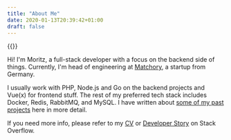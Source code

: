 ```yaml
---
title: "About Me"
date: 2020-01-13T20:39:42+01:00
draft: false
---
```


{{<avatar src="/img/avatar.jpg" alt="A fairly recent picture">}}

Hi! I'm Moritz, a full-stack developer with a focus on the backend side of things. Currently, I'm head of engineering at [Matchory](https://www.matchory.com), a startup from Germany.  

I usually work with PHP, Node.js and Go on the backend projects and Vue(x) for frontend stuff. The rest of my preferred tech stack includes Docker, Redis, RabbitMQ,
and MySQL. I have written about [some of my past projects](/projects) here in more detail.

If you need more info, please refer to my [CV](/cv) or [Developer Story](https://stackoverflow.com/users/story/2532203) on Stack Overflow.
